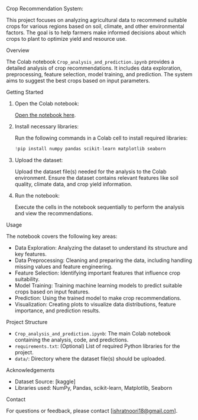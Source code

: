 Crop Recommendation System:

This project focuses on analyzing agricultural data to recommend suitable crops for various regions based on soil, climate, and other environmental factors. The goal is to help farmers make informed decisions about which crops to plant to optimize yield and resource use.

Overview

The Colab notebook `Crop_analysis_and_prediction.ipynb` provides a detailed analysis of crop recommendations. It includes data exploration, preprocessing, feature selection, model training, and prediction. The system aims to suggest the best crops based on input parameters.

Getting Started

1. Open the Colab notebook:

    [Open the notebook here](https://colab.research.google.com/drive/1WRWuY-PRpolXF0W7w1JQB36MJlQeUs6h#scrollTo=mL2qQt-WuET_).

2. Install necessary libraries:

    Run the following commands in a Colab cell to install required libraries:

    ```python
    !pip install numpy pandas scikit-learn matplotlib seaborn
    ```

3. Upload the dataset:

    Upload the dataset file(s) needed for the analysis to the Colab environment. Ensure the dataset contains relevant features like soil quality, climate data, and crop yield information.

4. Run the notebook:

    Execute the cells in the notebook sequentially to perform the analysis and view the recommendations.

Usage

The notebook covers the following key areas:

- Data Exploration:   Analyzing the dataset to understand its structure and key features.
- Data Preprocessing: Cleaning and preparing the data, including handling missing values and feature engineering.
- Feature Selection:  Identifying important features that influence crop suitability.
- Model Training:     Training machine learning models to predict suitable crops based on input features.
- Prediction:         Using the trained model to make crop recommendations.
- Visualization:      Creating plots to visualize data distributions, feature importance, and prediction results.

Project Structure

- `Crop_analysis_and_prediction.ipynb`: The main Colab notebook containing the analysis, code, and predictions.
- `requirements.txt`: (Optional) List of required Python libraries for the project.
- `data/`: Directory where the dataset file(s) should be uploaded.

 Acknowledgements

- Dataset Source: [kaggle]
- Libraries used: NumPy, Pandas, scikit-learn, Matplotlib, Seaborn

 Contact

For questions or feedback, please contact [ishratnoori18@gmail.com].

